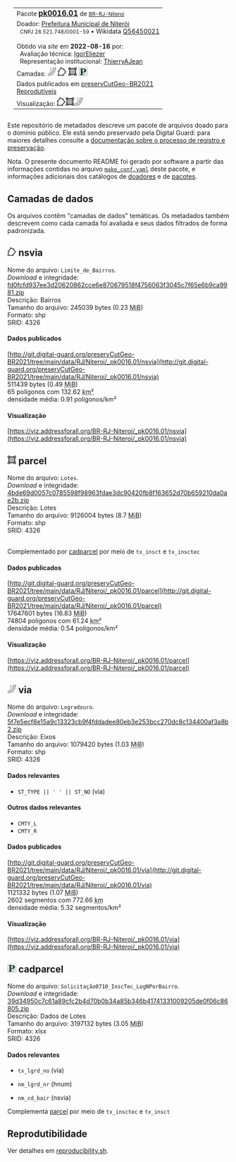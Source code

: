<aside>
<table align="right" style="padding: 1em">
<tr><td>Pacote <a target="_git" title="link canônico para o git deste pacote" href="http://git.digital-guard.org/preserv-BR/blob/main/data/RJ/Niteroi/_pk0016.01"><big><b>pk0016.01</b></big></a> de <small><a target="_osmcodes" title="Jurisdição" href="https://osm.codes/BR-RJ-Niteroi">BR-RJ-Niteroi</a></small>
</td></tr>
<tr><td>
Doador: <a rel="external" target="_doador" href="http://www.niteroi.rj.gov.br/">Prefeitura Municipal de Niterói</a>
<br/>&nbsp; <small>CNPJ 28.521.748/0001-59</small> • Wikidata <a rel="external" target="_doador" title="link descritor Wikidata do doador" href="https://www.wikidata.org/wiki/Q56450021">Q56450021</a></small><br/>
<br/>
Obtido via <i>site</i> em <b>2022-08-16</b> por:
<br/>&nbsp; Avaliação técnica: <a rel="external" target="_gitPerson" title="usuário Git" href="https://github.com/IgorEliezer">IgorEliezer</a>
<br/>&nbsp; Representação institucional: <a rel="external" target="_gitPerson" title="usuário Git" href="https://github.com/ThierryAJean">ThierryAJean</a><br/>
</td></tr>
<tr><td>Camadas: <a title="via" href="#-via"><img src="https://raw.githubusercontent.com/digital-guard/preserv/main/docs/assets/layerIcon-via.png" alt="via" width="20"/></a> <a title="nsvia" href="#-nsvia"><img src="https://raw.githubusercontent.com/digital-guard/preserv/main/docs/assets/layerIcon-nsvia.png" alt="nsvia" width="20"/></a> <a title="parcel" href="#-parcel"><img src="https://raw.githubusercontent.com/digital-guard/preserv/main/docs/assets/layerIcon-parcel.png" alt="parcel" width="20"/></a> <a title="cadparcel" href="#-cadparcel"><img src="https://raw.githubusercontent.com/digital-guard/preserv/main/docs/assets/layerIcon-cadparcel.png" alt="cadparcel" width="20"/></a> </td></tr>
<tr><td>Dados publicados em <a href="http://git.digital-guard.org/preservCutGeo-BR2021/tree/main/data/RJ/Niteroi/_pk0016.01">preservCutGeo-BR2021</a><br/><a href="#reprodutibilidade">Reprodutíveis</a></td></tr>
<tr><td>Visualização: <a title="nsvia" href="https://viz.addressforall.org/BR-RJ-Niteroi/_pk0016.01/nsvia"><img src="https://raw.githubusercontent.com/digital-guard/preserv/main/docs/assets/layerIcon-nsvia.png" alt="nsvia" width="20"/></a><a title="parcel" href="https://viz.addressforall.org/BR-RJ-Niteroi/_pk0016.01/parcel"><img src="https://raw.githubusercontent.com/digital-guard/preserv/main/docs/assets/layerIcon-parcel.png" alt="parcel" width="20"/></a><a title="via" href="https://viz.addressforall.org/BR-RJ-Niteroi/_pk0016.01/via"><img src="https://raw.githubusercontent.com/digital-guard/preserv/main/docs/assets/layerIcon-via.png" alt="via" width="20"/></a></td></tr>
</table>
</aside>

<section>

Este repositório de metadados descreve um pacote de arquivos doado para o domínio público. Ele está sendo preservado pela Digital Guard: para maiores detalhes consulte a [documentação sobre o processo de registro e preservação](https://wiki.addressforall.org/doc/Documentação_Digital-guard).

Nota. O presente documento README foi gerado por software a partir das informações contidas no arquivo [`make_conf.yaml`](make_conf.yaml) deste pacote, e informações adicionais dos catálogos de [doadores](https://git.digital-guard.org/preserv-BR/blob/main/data/donor.csv) e de [pacotes](https://git.digital-guard.org/preserv-BR/blob/main/data/donatedPack.csv).

# Camadas de dados

Os arquivos contêm "camadas de dados" temáticas. Os metadados também descrevem como cada camada foi avaliada e seus dados filtrados de forma padronizada.

## <img src="https://raw.githubusercontent.com/digital-guard/preserv/main/docs/assets/layerIcon-nsvia.png" alt="nsvia" width="20"/> nsvia

Nome do arquivo: `Limite_de_Bairros`.<br/>*Download* e integridade: [fd0fcfd937ee3d20620862cce6e870679518f4756063f3045c7f65e6b9ca9981.zip](http://dl.digital-guard.org/fd0fcfd937ee3d20620862cce6e870679518f4756063f3045c7f65e6b9ca9981.zip)<br/>Descrição: Bairros<br/>Tamanho do arquivo: 245039 bytes (0.23 <abbr title="mebibyte">MiB</abbr>)<br/>Formato: shp<br/>SRID: 4326

#### Dados publicados
[http://git.digital-guard.org/preservCutGeo-BR2021/tree/main/data/RJ/Niteroi/_pk0016.01/nsvia](http://git.digital-guard.org/preservCutGeo-BR2021/tree/main/data/RJ/Niteroi/_pk0016.01/nsvia)<br/>511439 bytes (0.49 <abbr title="mebibyte">MiB</abbr>)<br/>65 polígonos com 132.62 <abbr title="quilômetros quadrados">km²</abbr><br/>densidade média: 0.91 polígonos/km²

#### Visualização
[https://viz.addressforall.org/BR-RJ-Niteroi/_pk0016.01/nsvia](https://viz.addressforall.org/BR-RJ-Niteroi/_pk0016.01/nsvia)
## <img src="https://raw.githubusercontent.com/digital-guard/preserv/main/docs/assets/layerIcon-parcel.png" alt="parcel" width="20"/> parcel

Nome do arquivo: `Lotes`.<br/>*Download* e integridade: [4bde69d0057c0785598f98963fdae3dc90420fb8f163652d70b659210da0ae2b.zip](http://dl.digital-guard.org/4bde69d0057c0785598f98963fdae3dc90420fb8f163652d70b659210da0ae2b.zip)<br/>Descrição: Lotes<br/>Tamanho do arquivo: 9126004 bytes (8.7 <abbr title="mebibyte">MiB</abbr>)<br/>Formato: shp<br/>SRID: 4326

<br/>Complementado por [cadparcel](#-cadparcel) por meio de `tx_insct` e `tx_insctec`

#### Dados publicados
[http://git.digital-guard.org/preservCutGeo-BR2021/tree/main/data/RJ/Niteroi/_pk0016.01/parcel](http://git.digital-guard.org/preservCutGeo-BR2021/tree/main/data/RJ/Niteroi/_pk0016.01/parcel)<br/>17647601 bytes (16.83 <abbr title="mebibyte">MiB</abbr>)<br/>74804 polígonos com 61.24 <abbr title="quilômetros quadrados">km²</abbr><br/>densidade média: 0.54 polígonos/km²

#### Visualização
[https://viz.addressforall.org/BR-RJ-Niteroi/_pk0016.01/parcel](https://viz.addressforall.org/BR-RJ-Niteroi/_pk0016.01/parcel)
## <img src="https://raw.githubusercontent.com/digital-guard/preserv/main/docs/assets/layerIcon-via.png" alt="via" width="20"/> via

Nome do arquivo: `Logradouro`.<br/>*Download* e integridade: [5f7e5ecf8e15a9c13323cb9f4fddadee80eb3e253bcc270dc8c134400af3a8b2.zip](http://dl.digital-guard.org/5f7e5ecf8e15a9c13323cb9f4fddadee80eb3e253bcc270dc8c134400af3a8b2.zip)<br/>Descrição: Eixos<br/>Tamanho do arquivo: 1079420 bytes (1.03 <abbr title="mebibyte">MiB</abbr>)<br/>Formato: shp<br/>SRID: 4326

#### Dados relevantes
* `ST_TYPE || ' ' || ST_NO` (via)

#### Outros dados relevantes
* `CMTY_L`
* `CMTY_R`

#### Dados publicados
[http://git.digital-guard.org/preservCutGeo-BR2021/tree/main/data/RJ/Niteroi/_pk0016.01/via](http://git.digital-guard.org/preservCutGeo-BR2021/tree/main/data/RJ/Niteroi/_pk0016.01/via)<br/>1121332 bytes (1.07 <abbr title="mebibyte">MiB</abbr>)<br/>2602 segmentos com 772.66 <abbr title="quilômetros">km</abbr><br/>densidade média: 5.32 segmentos/km²

#### Visualização
[https://viz.addressforall.org/BR-RJ-Niteroi/_pk0016.01/via](https://viz.addressforall.org/BR-RJ-Niteroi/_pk0016.01/via)
## <img src="https://raw.githubusercontent.com/digital-guard/preserv/main/docs/assets/layerIcon-cadparcel.png" alt="cadparcel" width="20"/> cadparcel

Nome do arquivo: `Solicitação0710_InscTec_LogNPorBairro`.<br/>*Download* e integridade: [39d34950c7c61a89cfc2b4d70b0b34a85b346b41741331009205de0f06c86805.zip](http://dl.digital-guard.org/39d34950c7c61a89cfc2b4d70b0b34a85b346b41741331009205de0f06c86805.zip)<br/>Descrição: Dados de Lotes<br/>Tamanho do arquivo: 3197132 bytes (3.05 <abbr title="mebibyte">MiB</abbr>)<br/>Formato: xlsx<br/>SRID: 4326

#### Dados relevantes
* `tx_lgrd_no` (via)

* `nm_lgrd_nr` (hnum)

* `nm_cd_bair` (nsvia)

Complementa [parcel](#-parcel) por meio de `tx_insctec` e `tx_insct`

</section>
<section>

# Reprodutibilidade

Ver detalhes em [reproducibility.sh](reproducibility.sh).

</section>

